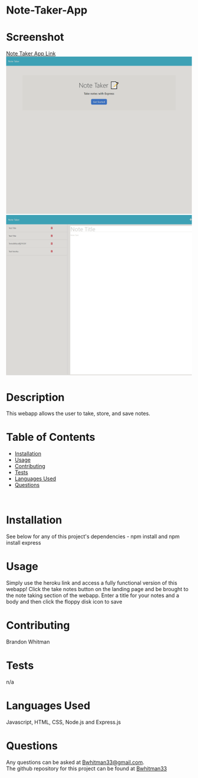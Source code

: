 # Note-Taker-App

  # Screenshot 
<a href="https://note-taking-webapp.herokuapp.com/"> Note Taker App Link </a>
<br>
<img src="assets\screenshots\note-taking-webapp1.png">
<br>
<img src="assets\screenshots\note-taking-webapp2.png">

  # Description
  This webapp allows the user to take, store, and save notes.
  <br>
  
  # Table of Contents
  - [Installation](#installation)
  - [Usage](#usage)
  - [Contributing](#contributing)
  - [Tests](#tests)
  - [Languages Used](#languages)
  - [Questions](#questions)
  <br>

  # Installation
  See below for any of this project's dependencies - 
  npm install and npm install express
  <br>

  # Usage
  Simply use the heroku link and access a fully functional version of this webapp! Click the take notes button on the landing page and be brought to the note taking section of the webapp. Enter a title for your notes and a body and then click the floppy disk icon to save
  <br>

  # Contributing
  Brandon Whitman
  <br>

  # Tests
  n/a
  <br>

  # Languages Used
  Javascript, HTML, CSS, Node.js and Express.js
  <br>

  # Questions
  Any questions can be asked at Bwhitman33@gmail.com. 
  <br> 
  The github repository for this project can be found at [Bwhitman33](https://github.com/Bwhitman33/Note-Taker-App/tree/main)